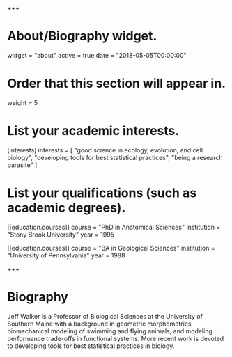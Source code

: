 +++
# About/Biography widget.
widget = "about"
active = true
date = "2018-05-05T00:00:00"

# Order that this section will appear in.
weight = 5

# List your academic interests.
[interests]
  interests = [
    "good science in ecology, evolution, and cell biology",
    "developing tools for best statistical practices",
    "being a research parasite"
  ]

# List your qualifications (such as academic degrees).
[[education.courses]]
  course = "PhD in Anatomical Sciences"
  institution = "Stony Brook University"
  year = 1995

[[education.courses]]
  course = "BA in Geological Sciences"
  institution = "University of Pennsylvania"
  year = 1988
 
+++

# Biography

Jeff Walker is a Professor of Biological Sciences at the University of Southern Maine with a background in geometric morphometrics, biomechanical modeling of swimming and flying animals, and modeling performance trade-offs in functional systems. More recent work is devoted to developing tools for best statistical practices in biology.